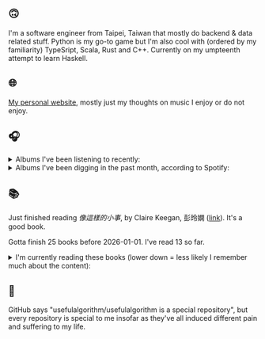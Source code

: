 ## 🙃

I'm a software engineer from Taipei, Taiwan that mostly do backend & data related stuff. Python is my go-to game but I'm also cool with (ordered by my familiarity) TypeSript, Scala, Rust and C++. Currently on my umpteenth attempt to learn Haskell.

## 🌐

[My personal website](https://usefulalgorithm.github.io/), mostly just my thoughts on music I enjoy or do not enjoy.

## 🎧

<details>
<summary>Albums I've been listening to recently:</summary>

- _Cleaning Out The Empty Administration Building_, by R.J.F.
- _God Does Like Ugly_, by JID
- _Alfredo 2_, by Freddie Gibbs, The Alchemist
- _GNX_, by Kendrick Lamar
- _Diamond Eyes_, by Deftones
- _Never Die_, by Matt Jencik, Midwife
- _private music_, by Deftones

</details>

<details>
<summary>Albums I've been digging in the past month, according to Spotify:</summary>

- _Sunshine and Balance Beams_, by Pile
- _Vooid (2025)_, by VOOID
- _THE FUTURE IS HERE AND EVERYTHING NEEDS TO BE DESTROYED_, by The Armed
- _人工島_, by 電球
- _God Does Like Ugly (Preluxe Edition)_, by JID
- _Lifetime_, by Erika de Casier
- _smallest things_, by Memotone
- _臺北人文地景_, by COLD DEW
- _Muzak for the Encouragement of Unproductivity_, by Jasmine Guffond
- _Let God Sort Em Out_, by Clipse, Pusha T, Malice
- _Alfredo 2_, by Freddie Gibbs, The Alchemist
- _Never Die_, by Matt Jencik, Midwife
- _Dance Tonight! Revolution Tomorrow!_, by Orchid
- _馬_, by betcover!!

</details>

## 📚

Just finished reading _像這樣的小事_, by Claire Keegan, 彭玲嫻 ([link](https://hardcover.app/books/2021-89f66ee0-0b52-4496-994c-3e315d839d6a)). It's a good book.

Gotta finish 25 books before 2026-01-01. I've read 13 so far.

<details>
<summary>I'm currently reading these books (lower down = less likely I remember much about the content):</summary>

- _The Hall of Uselessness: Collected Essays_, by Simon Leys ([link](https://hardcover.app/books/the-hall-of-uselessness))
- _The Absence of Myth: Writings on Surrealism_, by Georges Bataille, Michael   Richardson ([link](https://hardcover.app/books/the-absence-of-myth-writings-on-surrealism))
- _Genesis and Trace: Derrida Reading Husserl and Heidegger_, by Paola Marrati, Simon Sparks ([link](https://hardcover.app/books/genesis-and-trace))
- _Philosophical Chemistry: Genealogy of a Scientific Field_, by Manuel DeLanda ([link](https://hardcover.app/books/philosophical-chemistry))
- _Political Categories: Thinking Beyond Concepts_, by Michael Marder ([link](https://hardcover.app/books/political-categories))
- _Regeneration_, by Pat Barker ([link](https://hardcover.app/books/regeneration-1991))
- _K-punk_, by Mark Fisher ([link](https://hardcover.app/books/k-punk-2018))
- _A Biography of Ordinary Man: On Authorities and Minorities_, by François Laruelle, Jessie Hock, and friends ([link](https://hardcover.app/books/a-biography-of-ordinary-man))
- _A Short History of Decay_, by Emil M. Cioran, Richard Howard ([link](https://hardcover.app/books/a-short-history-of-decay))
- _Anti-Oedipus_, by Gilles Deleuze, Félix Guattari ([link](https://hardcover.app/books/anti-oedipus))
- _A Thousand Plateaus_, by Gilles Deleuze, Félix Guattari ([link](https://hardcover.app/books/a-thousand-plateaus))

</details>

## 💬

GitHub says "usefulalgorithm/usefulalgorithm is a special repository", but every repository is special to me insofar as they've all induced different pain and suffering to my life.